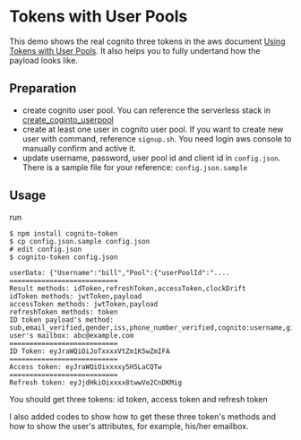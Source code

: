 # Tokens with User Pools

This demo shows the real cognito three tokens in the aws document [Using Tokens with User Pools](https://amzn.to/2fo77UI). It also helps you to fully undertand how the payload looks like. 

## Preparation

* create cognito user pool. You can reference the serverless stack in [create_coginto_userpool](https://github.com/serverless-projects/serverless-authorizers/blob/master/cognito/create_coginto_userpool/serverless.yml)
* create at least one user in cognito user pool. If you want to create new user with command, reference `signup.sh`. You need login aws console to manually confirm and active it.
* update username, password, user pool id and client id in `config.json`. There is a sample file for your reference: `config.json.sample`

## Usage

run 

    $ npm install cognito-token
    $ cp config.json.sample config.json
    # edit config.json
    $ cognito-token config.json
    
    userData: {"Username":"bill","Pool":{"userPoolId":"....
    ===========================
    Result methods: idToken,refreshToken,accessToken,clockDrift
    idToken methods: jwtToken,payload
    accessToken methods: jwtToken,payload
    refreshToken methods: token
    ID token payload's method: sub,email_verified,gender,iss,phone_number_verified,cognito:username,given_name,aud,event_id,token_use,auth_time,phone_number,exp,iat,family_name,email
    user's mailbox: abc@example.com
    ===========================
    ID Token: eyJraWQiOiJoTxxxxVtZm1K5wZmIFA
    ===========================
    Access token: eyJraWQiOixxxxy5H5LaCQTw
    ===========================
    Refresh token: eyJjdHkiOixxxx8twwVe2CnDKMig

You should get three tokens: id token, access token and refresh token

I also added codes to show how to get these three token's methods and how to show the user's attributes, for example, his/her emailbox.
